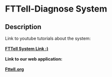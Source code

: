 <h1>FTTell-Diagnose System</h1>
<h2>Description</h2>
Link to youtube tutorials about the system:<br></br>
<a href="https://www.youtube.com/watch?v=pYi_85GUx9o"><strong>FTTell System Link :)<strong></a><br></br>
Link to our web application:<br></br>
<a href="https://www.fttell.org" ><strong>Fttell.org</strong></a>


